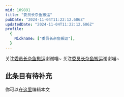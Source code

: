 ```yaml
---
mid: 109891
title: "委员长杂鱼搬运"
pubDate: "2024-11-04T11:22:12.606Z"
updatedDate: "2024-11-04T11:22:12.606Z"
profile:
  {
    Nickname: ["委员长杂鱼搬运"],
  }
---
```


关注[委员长杂鱼搬运](https://space.bilibili.com/109891)谢谢喵~ 关注[委员长杂鱼搬运](https://space.bilibili.com/109891)谢谢喵~

## 此条目有待补充
你可以在[这里](https://github.com/Yuhanawa/VTuber.ICU/edit/master/src/content/v/委员长杂鱼搬运/index.md)编辑本文
